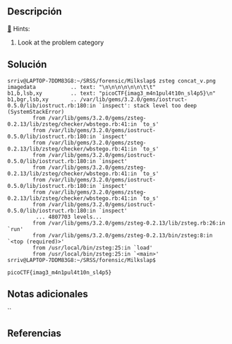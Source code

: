 ## Descripción
[🥛](http://mercury.picoctf.net:29522/)
Hints:
1. Look at the problem category
## Solución 

```srriv@LAPTOP-7DDM83G8:~/SRSS/forensic/Milkslap$ export RUBY_THREAD_VM_STACK_SIZE=500000000
srriv@LAPTOP-7DDM83G8:~/SRSS/forensic/Milkslap$ zsteg concat_v.png
imagedata           .. text: "\n\n\n\n\n\n\t\t"
b1,b,lsb,xy         .. text: "picoCTF{imag3_m4n1pul4t10n_sl4p5}\n"
b1,bgr,lsb,xy       .. /var/lib/gems/3.2.0/gems/iostruct-0.5.0/lib/iostruct.rb:180:in `inspect': stack level too deep (SystemStackError)
        from /var/lib/gems/3.2.0/gems/zsteg-0.2.13/lib/zsteg/checker/wbstego.rb:41:in `to_s'
        from /var/lib/gems/3.2.0/gems/iostruct-0.5.0/lib/iostruct.rb:180:in `inspect'
        from /var/lib/gems/3.2.0/gems/zsteg-0.2.13/lib/zsteg/checker/wbstego.rb:41:in `to_s'
        from /var/lib/gems/3.2.0/gems/iostruct-0.5.0/lib/iostruct.rb:180:in `inspect'
        from /var/lib/gems/3.2.0/gems/zsteg-0.2.13/lib/zsteg/checker/wbstego.rb:41:in `to_s'
        from /var/lib/gems/3.2.0/gems/iostruct-0.5.0/lib/iostruct.rb:180:in `inspect'
        from /var/lib/gems/3.2.0/gems/zsteg-0.2.13/lib/zsteg/checker/wbstego.rb:41:in `to_s'
        from /var/lib/gems/3.2.0/gems/iostruct-0.5.0/lib/iostruct.rb:180:in `inspect'
         ... 4807703 levels...
        from /var/lib/gems/3.2.0/gems/zsteg-0.2.13/lib/zsteg.rb:26:in `run'
        from /var/lib/gems/3.2.0/gems/zsteg-0.2.13/bin/zsteg:8:in `<top (required)>'
        from /usr/local/bin/zsteg:25:in `load'
        from /usr/local/bin/zsteg:25:in `<main>'
srriv@LAPTOP-7DDM83G8:~/SRSS/forensic/Milkslap$

```

~~~
picoCTF{imag3_m4n1pul4t10n_sl4p5}
~~~


## Notas adicionales 

``

## Referencias
